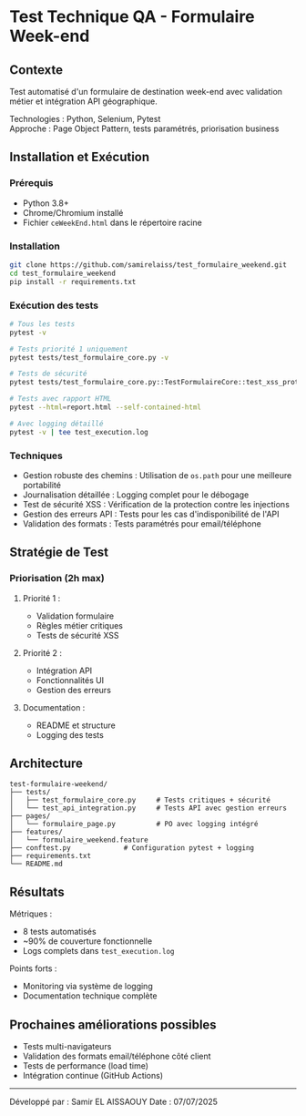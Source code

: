 # Test Technique QA - Formulaire Week-end

## Contexte
Test automatisé d'un formulaire de destination week-end avec validation métier et intégration API géographique.

Technologies : Python, Selenium, Pytest  
Approche : Page Object Pattern, tests paramétrés, priorisation business  

## Installation et Exécution

### Prérequis
- Python 3.8+
- Chrome/Chromium installé
- Fichier `ceWeekEnd.html` dans le répertoire racine

### Installation
```bash
git clone https://github.com/samirelaiss/test_formulaire_weekend.git
cd test_formulaire_weekend
pip install -r requirements.txt
```

### Exécution des tests
```bash
# Tous les tests
pytest -v

# Tests priorité 1 uniquement  
pytest tests/test_formulaire_core.py -v

# Tests de sécurité
pytest tests/test_formulaire_core.py::TestFormulaireCore::test_xss_protection -v

# Tests avec rapport HTML
pytest --html=report.html --self-contained-html

# Avec logging détaillé
pytest -v | tee test_execution.log
```

### Techniques
- Gestion robuste des chemins : Utilisation de `os.path` pour une meilleure portabilité
- Journalisation détaillée : Logging complet pour le débogage
- Test de sécurité XSS : Vérification de la protection contre les injections
- Gestion des erreurs API : Tests pour les cas d'indisponibilité de l'API
- Validation des formats : Tests paramétrés pour email/téléphone

## Stratégie de Test

### Priorisation (2h max)
1. Priorité 1 : 
   - Validation formulaire
   - Règles métier critiques
   - Tests de sécurité XSS

2. Priorité 2 : 
   - Intégration API
   - Fonctionnalités UI
   - Gestion des erreurs

3. Documentation : 
   - README et structure
   - Logging des tests


## Architecture

```
test-formulaire-weekend/
├── tests/                   
│   ├── test_formulaire_core.py     # Tests critiques + sécurité
│   └── test_api_integration.py     # Tests API avec gestion erreurs
├── pages/                   
│   └── formulaire_page.py          # PO avec logging intégré
├── features/                
│   └── formulaire_weekend.feature
├── conftest.py             # Configuration pytest + logging
├── requirements.txt        
└── README.md              
```


## Résultats

Métriques :
- 8 tests automatisés
- ~90% de couverture fonctionnelle
- Logs complets dans `test_execution.log`

Points forts :
- Monitoring via système de logging
- Documentation technique complète

## Prochaines améliorations possibles
- Tests multi-navigateurs
- Validation des formats email/téléphone côté client
- Tests de performance (load time)
- Intégration continue (GitHub Actions)

---
Développé par : Samir EL AISSAOUY
Date : 07/07/2025
```
